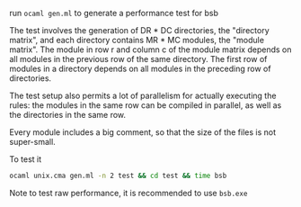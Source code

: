 run `ocaml gen.ml` to generate a performance test for bsb

The test involves the generation of DR * DC directories, the
"directory matrix", and each directory contains MR * MC modules,
the "module matrix". The module in row r and column c of the module
matrix depends on all modules in the previous row of the same
directory. The first row of modules in a directory depends on 
all modules in the preceding row of directories.


The test setup also permits a lot of parallelism for actually executing
the rules: the modules in the same row can be compiled in parallel,
as well as the directories in the same row.

Every module includes a big comment, so that the size of the files
is not super-small. 

To test it 

```sh
ocaml unix.cma gen.ml -n 2 test && cd test && time bsb
```

Note to test raw performance, it is recommended to use `bsb.exe`
